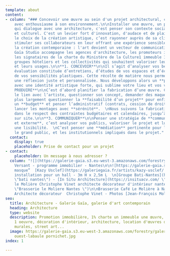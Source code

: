 ```yaml
---
template: about
content:
- column: "### Concevoir une œuvre au sein d'un projet architectural, c'est penser
    avec enthousiasme à son environnement.\n\nInstaller une œuvre, un projet artistique
    qui dialogue avec une architecture, c'est penser son contexte social, environnemental
    et culturel. C'est un levier fort d'innovation, d'audace et de plaisir.\n\nFaire
    le choix de la création artistique, c’est rayonner auprès de sa clientèle, c'est
    stimuler ses collaborateurs en leur offrant une expérience sensible et c'est soutenir
    la création contemporaine : l'art devient un vecteur de communication singularisant.\n\nGalerie
    Gaïa Studio accompagne les agences d'architecture, les promoteurs immobiliers,
    les signataires de la charte du Ministère de la Culture1 immeuble 1 œuvre, les
    groupes hôteliers et les collectivités qui souhaitent valoriser leurs territoires
    et leurs usages.\n\n**1. CONCEVOIR**\n\nIl s’agit d’analyser vos besoins. Une
    évaluation constituée d’entretiens, d’études de vos espaces et d’échanges autour
    de vos sensibilités plastiques. Cette récolte de matière nous permet d’apporter
    une réflexion juste et personnalisée. Nous développons alors un **projet sur-mesure**
    avec une identité artistique forte, qui sublime votre lieu et vos valeurs.\n\n**2.
    PRODUIRE**\n\nC’est d’abord planifier la fabrication d’une œuvre. C’est faire
    le lien avec l’artiste, questionner son concept, demander des maquettes...  \nC’est
    plus largement questionner la **faisabilité d’un projet** pour enfin concevoir
    un **budget** et penser l’administratif (contrats, cession de droits) afin de
    lancer les montages avec **sérénité**.  \nNous suivons la fabrication de l’œuvre
    dans le respect des contraintes budgétaires et calendaires, jusqu’à son installation
    sur site.\n\n**3. COMMUNIQUER**\n\nPenser une stratégie de **communication interne
    et externe**, c’est analyser vos publics, valoriser le projet et lui apporter
    une lisibilité.  \nC’est penser une **médiation** pertinente pour les collaborateurs,
    le grand public, et les institutionnels impliqués dans le projet."
  contact:
    display: true
    placeholder: Prise de contact pour un projet
- contact:
    placeholder: Un message à nous adresser ?
  column: "![](https://galerie-gaia.s3.eu-west-3.amazonaws.com/forestry/galerie-gaia-fresque-HD_0.jpg)Fresque
    Versant - programme immobilier - Nantes\n\n![https://galerie-gaia.s3.eu-west-3.amazonaws.com/forestry/masque.jpg](https://galerie-gaia.s3.eu-west-3.amazonaws.com/forestry/masque.jpg)\n\n“Le
    masque”  [Kazy Usclef](https://galeriegaia.fr/artists/kazy-usclef/ \"1% artistique\")
    installation pour un hall - 3m H x 2,5m L  \n[Groupe Bati-Nantes](https://www.batinantes.fr/
    \"bati nantes\") - [In Situ Architecture](https://insituacv.com/ \"in situ acv\")\n\n![café
    le Molière Christophe Vinet architecte décorateur d'intérieur nantes loire atlantique](https://galerie-gaia.s3.eu-west-3.amazonaws.com/forestry/galeriegaia@brasserielemoliere@jeanfrancoismoliere.jpg
    \"Brasserie le Moliere Nantes \")\n\nBrasserie Café Le Molière à Nantes - Réalisation
    Architecte décorateur  Christophe Vinet - Photos [Jean-François Molliere]()"
seo:
  title: Architecture - Galerie Gaïa, galerie d'art contemporain
  heading: Architecture
  type: website
  description: Promotion immobilière, 1% charte un immeuble une œuvre, 1 immeuble
    1 oeuvre, décoration d'intérieur, architecture, location d'œuvres d'art, fresques
    murales, street art...
  image: https://galerie-gaia.s3.eu-west-3.amazonaws.com/forestry/galeriegaia-magazinecoté
    ouest-labaule pornichet.jpg
index: 1

---
```

